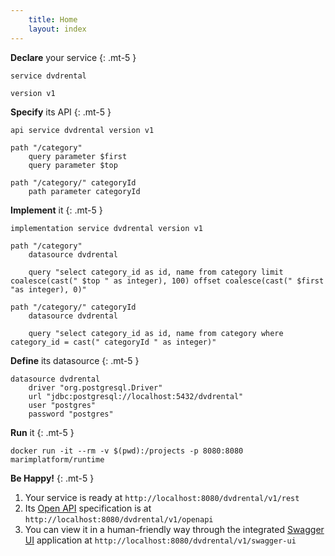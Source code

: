 ```yaml
---
    title: Home
    layout: index
---
```

**Declare** your service
{: .mt-5 }
```
service dvdrental

version v1
```

**Specify** its API
{: .mt-5 }
```
api service dvdrental version v1

path "/category"
	query parameter $first
	query parameter $top

path "/category/" categoryId
	path parameter categoryId	
```

**Implement** it
{: .mt-5 }
```
implementation service dvdrental version v1

path "/category"
	datasource dvdrental

	query "select category_id as id, name from category limit coalesce(cast(" $top " as integer), 100) offset coalesce(cast(" $first "as integer), 0)"

path "/category/" categoryId
	datasource dvdrental

	query "select category_id as id, name from category where category_id = cast(" categoryId " as integer)"
```

**Define** its datasource
{: .mt-5 }
```
datasource dvdrental
	driver "org.postgresql.Driver"
	url "jdbc:postgresql://localhost:5432/dvdrental"
	user "postgres"
	password "postgres"
```

**Run** it
{: .mt-5 }
```
docker run -it --rm -v $(pwd):/projects -p 8080:8080 marimplatform/runtime
```

**Be Happy!** 
{: .mt-5 }
1. Your service is ready at `http://localhost:8080/dvdrental/v1/rest`
2. Its [Open API](https://www.openapis.org/) specification is at `http://localhost:8080/dvdrental/v1/openapi`
3. You can view it in a human-friendly way through the integrated [Swagger UI](https://swagger.io/tools/swagger-ui/) application at `http://localhost:8080/dvdrental/v1/swagger-ui`